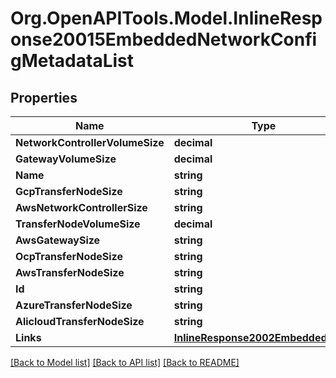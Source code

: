 
# Org.OpenAPITools.Model.InlineResponse20015EmbeddedNetworkConfigMetadataList

## Properties

Name | Type | Description | Notes
------------ | ------------- | ------------- | -------------
**NetworkControllerVolumeSize** | **decimal** |  | 
**GatewayVolumeSize** | **decimal** |  | 
**Name** | **string** |  | 
**GcpTransferNodeSize** | **string** |  | 
**AwsNetworkControllerSize** | **string** |  | 
**TransferNodeVolumeSize** | **decimal** |  | 
**AwsGatewaySize** | **string** |  | 
**OcpTransferNodeSize** | **string** |  | 
**AwsTransferNodeSize** | **string** |  | 
**Id** | **string** |  | 
**AzureTransferNodeSize** | **string** |  | 
**AlicloudTransferNodeSize** | **string** |  | 
**Links** | [**InlineResponse2002EmbeddedLinks**](InlineResponse2002EmbeddedLinks.md) |  | 

[[Back to Model list]](../README.md#documentation-for-models)
[[Back to API list]](../README.md#documentation-for-api-endpoints)
[[Back to README]](../README.md)

